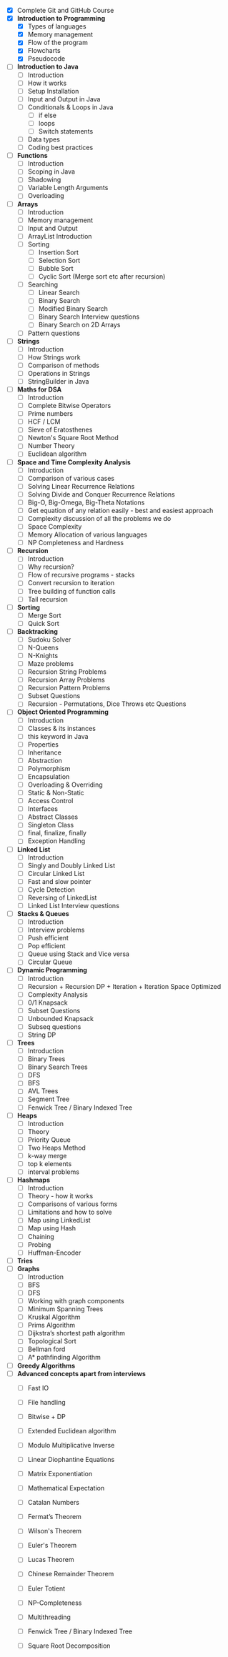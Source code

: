 - [X] Complete Git and GitHub Course
- [X] **Introduction to Programming**
  - [X] Types of languages
  - [X] Memory management
  - [X] Flow of the program
  - [X] Flowcharts
  - [X] Pseudocode
- [ ] **Introduction to Java**
  - [ ] Introduction
  - [ ] How it works
  - [ ] Setup Installation
  - [ ] Input and Output in Java
  - [ ] Conditionals & Loops in Java
    - [ ] if else
    - [ ] loops
    - [ ] Switch statements
  - [ ] Data types
  - [ ] Coding best practices
- [ ] **Functions**
  - [ ] Introduction
  - [ ] Scoping in Java
  - [ ] Shadowing
  - [ ] Variable Length Arguments
  - [ ] Overloading
- [ ] **Arrays**
  - [ ] Introduction
  - [ ] Memory management
  - [ ] Input and Output
  - [ ] ArrayList Introduction
  - [ ] Sorting
    - [ ] Insertion Sort
    - [ ] Selection Sort
    - [ ] Bubble Sort
    - [ ] Cyclic Sort (Merge sort etc after recursion)
  - [ ] Searching
    - [ ] Linear Search
    - [ ] Binary Search
    - [ ] Modified Binary Search
    - [ ] Binary Search Interview questions
    - [ ] Binary Search on 2D Arrays
  - [ ] Pattern questions
- [ ] **Strings**
  - [ ] Introduction
  - [ ] How Strings work
  - [ ] Comparison of methods
  - [ ] Operations in Strings
  - [ ] StringBuilder in Java
- [ ] **Maths for DSA**
  - [ ] Introduction
  - [ ] Complete Bitwise Operators
  - [ ] Prime numbers
  - [ ] HCF / LCM
  - [ ] Sieve of Eratosthenes
  - [ ] Newton's Square Root Method
  - [ ] Number Theory
  - [ ] Euclidean algorithm
- [ ] **Space and Time Complexity Analysis**
  - [ ] Introduction
  - [ ] Comparison of various cases
  - [ ] Solving Linear Recurrence Relations
  - [ ] Solving Divide and Conquer Recurrence Relations
  - [ ] Big-O, Big-Omega, Big-Theta Notations
  - [ ] Get equation of any relation easily - best and easiest approach
  - [ ] Complexity discussion of all the problems we do
  - [ ] Space Complexity
  - [ ] Memory Allocation of various languages
  - [ ] NP Completeness and Hardness
- [ ] **Recursion**
  - [ ] Introduction
  - [ ] Why recursion?
  - [ ] Flow of recursive programs - stacks
  - [ ] Convert recursion to iteration
  - [ ] Tree building of function calls
  - [ ] Tail recursion
- [ ] **Sorting**
  - [ ] Merge Sort
  - [ ] Quick Sort
- [ ] **Backtracking**
  - [ ] Sudoku Solver
  - [ ] N-Queens
  - [ ] N-Knights
  - [ ] Maze problems
  - [ ] Recursion String Problems
  - [ ] Recursion Array Problems
  - [ ] Recursion Pattern Problems
  - [ ] Subset Questions
  - [ ] Recursion - Permutations, Dice Throws etc Questions
- [ ] **Object Oriented Programming**
  - [ ] Introduction
  - [ ] Classes & its instances
  - [ ] this keyword in Java
  - [ ] Properties
  - [ ] Inheritance
  - [ ] Abstraction
  - [ ] Polymorphism
  - [ ] Encapsulation
  - [ ] Overloading & Overriding
  - [ ] Static & Non-Static
  - [ ] Access Control
  - [ ] Interfaces
  - [ ] Abstract Classes
  - [ ] Singleton Class
  - [ ] final, finalize, finally
  - [ ] Exception Handling
- [ ] **Linked List**
  - [ ] Introduction
  - [ ] Singly and Doubly Linked List
  - [ ] Circular Linked List
  - [ ] Fast and slow pointer
  - [ ] Cycle Detection
  - [ ] Reversing of LinkedList
  - [ ] Linked List Interview questions
- [ ] **Stacks & Queues**
  - [ ] Introduction
  - [ ] Interview problems
  - [ ] Push efficient
  - [ ] Pop efficient
  - [ ] Queue using Stack and Vice versa
  - [ ] Circular Queue
- [ ] **Dynamic Programming**
  - [ ] Introduction
  - [ ] Recursion + Recursion DP + Iteration + Iteration Space Optimized
  - [ ] Complexity Analysis
  - [ ] 0/1 Knapsack
  - [ ] Subset Questions
  - [ ] Unbounded Knapsack
  - [ ] Subseq questions
  - [ ] String DP
- [ ] **Trees**
  - [ ] Introduction
  - [ ] Binary Trees
  - [ ] Binary Search Trees
  - [ ] DFS
  - [ ] BFS
  - [ ] AVL Trees
  - [ ] Segment Tree
  - [ ] Fenwick Tree / Binary Indexed Tree
- [ ] **Heaps**
  - [ ] Introduction
  - [ ] Theory
  - [ ] Priority Queue
  - [ ] Two Heaps Method
  - [ ] k-way merge
  - [ ] top k elements
  - [ ] interval problems
- [ ] **Hashmaps**
  - [ ] Introduction
  - [ ] Theory - how it works
  - [ ] Comparisons of various forms
  - [ ] Limitations and how to solve
  - [ ] Map using LinkedList
  - [ ] Map using Hash
  - [ ] Chaining
  - [ ] Probing
  - [ ] Huffman-Encoder
- [ ] **Tries**
- [ ] **Graphs**
  - [ ] Introduction
  - [ ] BFS
  - [ ] DFS
  - [ ] Working with graph components
  - [ ] Minimum Spanning Trees
  - [ ] Kruskal Algorithm
  - [ ] Prims Algorithm
  - [ ] Dijkstra’s shortest path algorithm
  - [ ] Topological Sort
  - [ ] Bellman ford
  - [ ] A* pathfinding Algorithm
- [ ] **Greedy Algorithms**
- [ ] **Advanced concepts apart from interviews**
  - [ ] Fast IO
  - [ ] File handling
  - [ ] Bitwise + DP
  - [ ] Extended Euclidean algorithm
  - [ ] Modulo Multiplicative Inverse
  - [ ] Linear Diophantine Equations
  - [ ] Matrix Exponentiation
  - [ ] Mathematical Expectation
  - [ ] Catalan Numbers
  - [ ] Fermat’s Theorem
  - [ ] Wilson's Theorem
  - [ ] Euler's Theorem
  - [ ] Lucas Theorem
  - [ ] Chinese Remainder Theorem
  - [ ] Euler Totient
  - [ ] NP-Completeness
  - [ ] Multithreading
  - [ ] Fenwick Tree / Binary Indexed Tree
  - [ ] Square Root Decomposition

